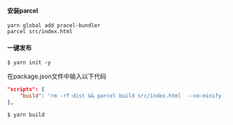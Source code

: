 #### 安装parcel

```
yarn global add pracel-bundler
parcel src/index.html
```

#### 一键发布

```
$ yarn init -y
```

在package.json文件中输入以下代码

```json
"scripts": {
    "build": "rm -rf dist && parcel build src/index.html  --no-minify --public-url ./"
},
```

```
$ yarn build
```

